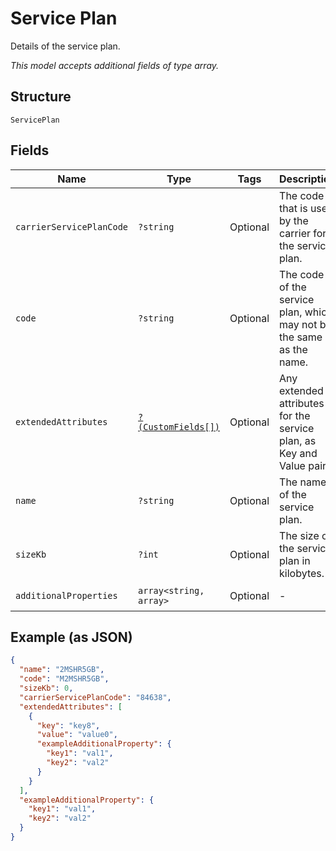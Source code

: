 
# Service Plan

Details of the service plan.

*This model accepts additional fields of type array.*

## Structure

`ServicePlan`

## Fields

| Name | Type | Tags | Description | Getter | Setter |
|  --- | --- | --- | --- | --- | --- |
| `carrierServicePlanCode` | `?string` | Optional | The code that is used by the carrier for the service plan. | getCarrierServicePlanCode(): ?string | setCarrierServicePlanCode(?string carrierServicePlanCode): void |
| `code` | `?string` | Optional | The code of the service plan, which may not be the same as the name. | getCode(): ?string | setCode(?string code): void |
| `extendedAttributes` | [`?(CustomFields[])`](../../doc/models/custom-fields.md) | Optional | Any extended attributes for the service plan, as Key and Value pairs. | getExtendedAttributes(): ?array | setExtendedAttributes(?array extendedAttributes): void |
| `name` | `?string` | Optional | The name of the service plan. | getName(): ?string | setName(?string name): void |
| `sizeKb` | `?int` | Optional | The size of the service plan in kilobytes. | getSizeKb(): ?int | setSizeKb(?int sizeKb): void |
| `additionalProperties` | `array<string, array>` | Optional | - | findAdditionalProperty(string key): array | additionalProperty(string key, array value): void |

## Example (as JSON)

```json
{
  "name": "2MSHR5GB",
  "code": "M2MSHR5GB",
  "sizeKb": 0,
  "carrierServicePlanCode": "84638",
  "extendedAttributes": [
    {
      "key": "key8",
      "value": "value0",
      "exampleAdditionalProperty": {
        "key1": "val1",
        "key2": "val2"
      }
    }
  ],
  "exampleAdditionalProperty": {
    "key1": "val1",
    "key2": "val2"
  }
}
```

